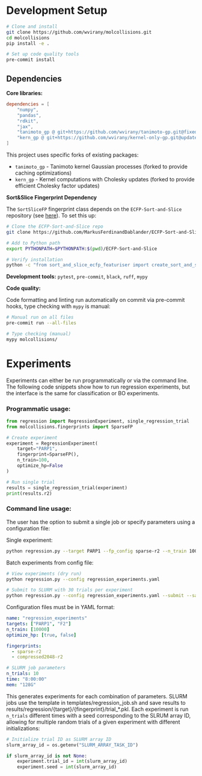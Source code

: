 # Development Setup

```bash
# Clone and install
git clone https://github.com/wvirany/molcollisions.git
cd molcollisions
pip install -e .

# Set up code quality tools
pre-commit install
```


## Dependencies

**Core libraries:**

```toml
dependencies = [
    "numpy",
    "pandas",
    "rdkit",
    "jax",
    "tanimoto_gp @ git+https://github.com/wvirany/tanimoto-gp.git@fixed-gp-stable",
    "kern_gp @ git+https://github.com/wvirany/kernel-only-gp.git@update-cholesky-stable",
]
```

This project uses specific forks of existing packages:

* `tanimoto_gp` - Tanimoto kernel Gaussian processes (forked to provide caching optimizations)
* `kern_gp` - Kernel computations with Cholesky updates (forked to provide efficient Cholesky factor updates)

**Sort&Slice Fingerprint Dependency**

The `SortSliceFP` fingerprint class depends on the `ECFP-Sort-and-Slice` repository (see [here](https://github.com/MarkusFerdinandDablander/ECFP-Sort-and-Slice)). To set this up:

```bash
# Clone the ECFP-Sort-and-Slice repo
git clone https://github.com/MarkusFerdinandDablander/ECFP-Sort-and-Slice.git

# Add to Python path
export PYTHONPATH=$PYTHONPATH:$(pwd)/ECFP-Sort-and-Slice

# Verify installation
python -c "from sort_and_slice_ecfp_featuriser import create_sort_and_slice_ecfp_featuriser; print('Success!')"
```

**Development tools:** `pytest`, `pre-commit`, `black`, `ruff`, `mypy`

**Code quality:**

Code formatting and linting run automatically on commit via pre-commit hooks, type checking with `mypy` is manual:

```bash
# Manual run on all files
pre-commit run --all-files

# Type checking (manual)
mypy molcollisions/
```


# Experiments

Experiments can either be run programmatically or via the command line. The following code snippets show how to run regression experiments, but the interface is the same for classification or BO experiments.

### Programmatic usage:

```py
from regression import RegressionExperiment, single_regression_trial
from molcollisions.fingerprints import SparseFP

# Create experiment
experiment = RegressionExperiment(
    target="PARP1",
    fingerprint=SparseFP(),
    n_train=100,
    optimize_hp=False
)

# Run single trial
results = single_regression_trial(experiment)
print(results.r2)
```

### Command line usage:

The user has the option to submit a single job or specify parameters using a configuration file:

Single experiment:

```bash
python regression.py --target PARP1 --fp_config sparse-r2 --n_train 100 --save_results
```

Batch experiments from config file:

```bash
# View experiments (dry run)
python regression.py --config regression_experiments.yaml

# Submit to SLURM with 30 trials per experiment
python regression.py --config regression_experiments.yaml --submit --save_results
```

Configuration files must be in YAML format:

```yaml
name: "regression_experiments"
targets: ["PARP1", "F2"]
n_train: [10000]
optimize_hp: [true, false]

fingerprints:
  - sparse-r2
  - compressed2048-r2

# SLURM job parameters
n_trials: 10
time: "8:00:00"
mem: "128G"
```

This generates experiments for each combination of parameters. SLURM jobs use the template in templates/regression_job.sh and save results to results/regression/{target}/{fingerprint}/trial_*.pkl. Each experiment is run `n_trials` different times with a seed corresponding to the SLRUM array ID, allowing for multiple random trials of a given experiment with different initializations:

```py
# Initialize trial ID as SLURM array ID
slurm_array_id = os.getenv("SLURM_ARRAY_TASK_ID")

if slurm_array_id is not None:
    experiment.trial_id = int(slurm_array_id)
    experiment.seed = int(slurm_array_id)
```
